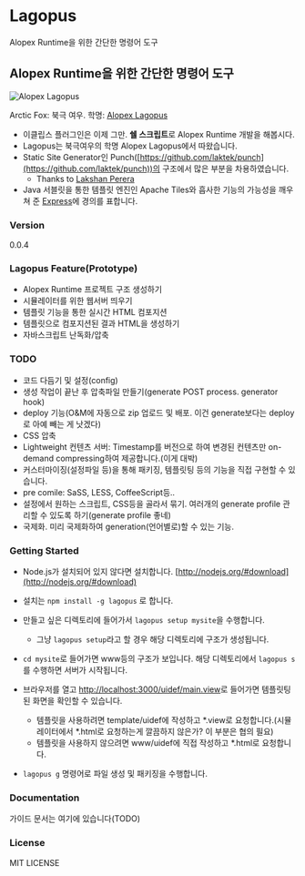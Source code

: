 # Lagopus

Alopex Runtime을 위한 간단한 명령어 도구 

## Alopex Runtime을 위한 간단한 명령어 도구 

![Alopex Lagopus](http://upload.wikimedia.org/wikipedia/commons/thumb/d/de/Polarfuchs_1_2004-11-17.jpg/220px-Polarfuchs_1_2004-11-17.jpg)

Arctic Fox: 북극 여우. 학명: [Alopex Lagopus](http://en.wikipedia.org/wiki/Arctic_fox)

- 이클립스 플러그인은 이제 그만. **쉘 스크립트**로 Alopex Runtime 개발을 해봅시다.
- Lagopus는 북극여우의 학명 Alopex Lagopus에서 따왔습니다.
- Static Site Generator인 Punch([https://github.com/laktek/punch](https://github.com/laktek/punch))의 구조에서 많은 부분을 차용하였습니다.
	- Thanks to [Lakshan Perera](https://github.com/laktek)
- Java 서블릿을 통한 템플릿 엔진인 Apache Tiles와 흡사한 기능의 가능성을 깨우쳐 준 [Express](http://expressjs.com)에 경의를 표합니다.

### Version
0.0.4

### Lagopus Feature(Prototype)

- Alopex Runtime 프로젝트 구조 생성하기
- 시뮬레이터를 위한 웹서버 띄우기
- 템플릿 기능을 통한 실시간 HTML 컴포지션
- 템플릿으로 컴포지션된 결과 HTML을 생성하기
- 자바스크립트 난독화/압축

### TODO

- 코드 다듬기 및 설정(config)
- 생성 작업이 끝난 후 압축파일 만들기(generate POST process. generator hook)
- deploy 기능(O&M에 자동으로 zip 업로드 및 배포. 이건 generate보다는 deploy로 아예 빼는 게 낫겠다)
- CSS 압축
- Lightweight 컨텐츠 서버: Timestamp를 버전으로 하여 변경된 컨텐츠만 on-demand compressing하여 제공합니다.(이게 대박)
- 커스터마이징(설정파일 등)을 통해 패키징, 템플릿팅 등의 기능을 직접 구현할 수 있습니다.
- pre comile: SaSS, LESS, CoffeeScript등..
- 설정에서 원하는 스크립트, CSS등을 골라서 묶기. 여러개의 generate profile 관리할 수 있도록 하기(generate profile 좋네)
- 국제화. 미리 국제화하여 generation(언어별로)할 수 있는 기능.


### Getting Started

- Node.js가 설치되어 있지 않다면 설치합니다. [http://nodejs.org/#download](http://nodejs.org/#download)
- 설치는 `npm install -g lagopus` 로 합니다.
- 만들고 싶은 디렉토리에 들어가서 `lagopus setup mysite`을 수행합니다.
	- 그냥 `lagopus setup`라고 할 경우 해당 디렉토리에 구조가 생성됩니다.
- `cd mysite`로 들어가면 www등의 구조가 보입니다. 해당 디렉토리에서 `lagopus s`를 수행하면 서버가 시작됩니다.
- 브라우저를 열고 [http://localhost:3000/uidef/main.view](http://localhost:3000/uidef/main.view)로 들어가면 템플릿팅된 화면을 확인할 수 있습니다.
	- 템플릿을 사용하려면 template/uidef에 작성하고 *.view로 요청합니다.(시뮬레이터에서 *.html로 요청하는게 깔끔하지 않은가? 이 부분은 협의 필요)
	- 템플릿을 사용하지 않으려면 www/uidef에 직접 작성하고 *.html로 요청합니다.

- `lagopus g` 명령어로 파일 생성 및 패키징을 수행합니다.

### Documentation

가이드 문서는 여기에 있습니다(TODO)


### License

MIT LICENSE